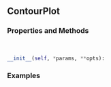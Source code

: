 ## <a id="McUtils.Plots.Plots.ContourPlot">ContourPlot</a>


### Properties and Methods
<a id="McUtils.Plots.Plots.ContourPlot.__init__" class="docs-object-method">&nbsp;</a>
```python
__init__(self, *params, **opts): 
```

### Examples


